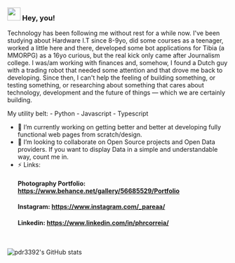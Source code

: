 ### <img src="https://raw.githubusercontent.com/MartinHeinz/MartinHeinz/master/wave.gif" width="30px"> Hey, you!


Technology has been following me without rest for a while now. I've been studying about Hardware I.T since 8-9yo, did some courses as a teenager, worked a little here and there, developed some bot applications for Tibia (a MMORPG) as a 16yo curious, but the real kick only came after Journalism college. I was/am working with finances and, somehow, I found a Dutch guy with a trading robot that needed some attention and that drove me back to developing. Since then, I can't help the feeling of building something, or testing something, or researching about something that cares about technology, development and the future of things — which we are certainly building.

My utility belt:
    - Python
    - Javascript
    - Typescript


- 🔭 I’m currently working on getting better and better at developing fully functional web pages from scratch/design.
- 👯 I’m looking to collaborate on Open Source projects and Open Data providers. If you want to display Data in a simple and understandable way, count me in.
- ⚡  Links:
    #### Photography Portfolio: https://www.behance.net/gallery/56685529/Portfolio
    #### Instagram: https://www.instagram.com/_pareaa/
    #### Linkedin: https://www.linkedin.com/in/phrcorreia/
 <br />
 
![pdr3392's GitHub stats](https://github-readme-stats.vercel.app/api?username=pdr3392&hide=contribs,prs&show_icons=true&theme=synthwave)

  
  <!--
**pdr3392/pdr3392** is a ✨ _special_ ✨ repository because its `README.md` (this file) appears on your GitHub profile.

Here are some ideas to get you started:

- 🔭 I’m currently working on ...
- 🌱 I’m currently learning ...
- 👯 I’m looking to collaborate on ...
- 🤔 I’m looking for help with ...
- 💬 Ask me about ...
- 📫 How to reach me: ...
- 😄 Pronouns: ...
- ⚡ Fun fact: ...
-->
